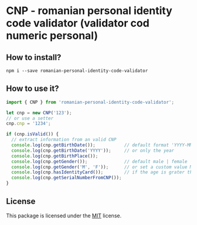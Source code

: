 # CNP - romanian personal identity code validator (validator cod numeric personal)

## How to install?

```
npm i --save romanian-personal-identity-code-validator
```

## How to use it?

```js
import { CNP } from 'romanian-personal-identity-code-validator';

let cnp = new CNP('123'); 
// or use a setter
cnp.cnp = '1234';

if (cnp.isValid()) {
  // extract information from an valid CNP
  console.log(cnp.getBirthDate());           // default format 'YYYY-MM-DD'
  console.log(cnp.getBirthDate('YYYY'));     // or only the year
  console.log(cnp.getBirthPlace());
  console.log(cnp.getGender());              // default male | female
  console.log(cnp.getGender('M', 'F'));      // or set a custom value M | F
  console.log(cnp.hasIdentityCard());        // if the age is grater than 14 years
  console.log(cnp.getSerialNumberFromCNP());
}
```

## License

This package is licensed under the [MIT](http://opensource.org/licenses/MIT) license.
